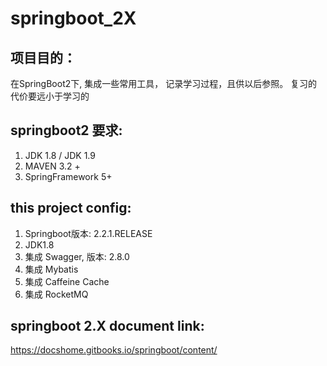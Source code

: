 # springboot_2X

项目目的：
------------------
在SpringBoot2下, 集成一些常用工具， 记录学习过程，且供以后参照。 复习的代价要远小于学习的 

springboot2 要求:
------------------


1. JDK 1.8 / JDK 1.9
2. MAVEN 3.2 +
3. SpringFramework 5+

this project config:
---------------------

1. Springboot版本: 2.2.1.RELEASE
2. JDK1.8
3. 集成 Swagger, 版本: 2.8.0
4. 集成 Mybatis
5. 集成 Caffeine Cache
6. 集成 RocketMQ


springboot 2.X document link:
------------------------
https://docshome.gitbooks.io/springboot/content/
